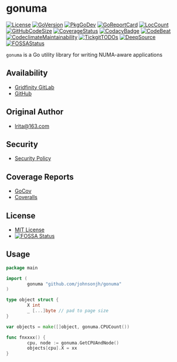 # gonuma

[![License](http://img.shields.io/badge/license-mit-blue.svg)](https://raw.githubusercontent.com/gridfinity/gonuma/master/LICENSE)
[![GoVersion](https://img.shields.io/github/go-mod/go-version/gridfinity/gonuma.svg)](https://github.com/gridfinity/gonuma/blob/master/go.mod)
[![PkgGoDev](https://pkg.go.dev/badge/github.com/gridfinity/gonuma)](https://pkg.go.dev/github.com/gridfinity/gonuma)
[![GoReportCard](https://goreportcard.com/badge/github.com/gridfinity/gonuma)](https://goreportcard.com/report/github.com/gridfinity/gonuma)
[![LocCount](https://img.shields.io/tokei/lines/github/gridfinity/gonuma.svg)](https://github.com/XAMPPRocky/tokei)
[![GitHubCodeSize](https://img.shields.io/github/languages/code-size/johnsonjh/gonuma.svg)](https://github.com/gridfinity/gonuma)
[![CoverageStatus](https://coveralls.io/repos/github/gridfinity/gonuma/badge.svg)](https://coveralls.io/github/gridfinity/gonuma)
[![CodacyBadge](https://api.codacy.com/project/badge/Grade/6a688d07faaa4e848f59ec49fdb663bc)](https://app.codacy.com/gh/gridfinity/gonuma?utm_source=github.com&utm_medium=referral&utm_content=gridfinity/gonuma&utm_campaign=Badge_Grade)
[![CodeBeat](https://codebeat.co/badges/041414ca-af27-40f2-a5d6-13afc4ce9c6b)](https://codebeat.co/projects/github-com-gridfinity-gonuma-master)
[![CodeclimateMaintainability](https://api.codeclimate.com/v1/badges/61db603e26c07e0e9ee4/maintainability)](https://codeclimate.com/github/gridfinity/gonuma/maintainability)
[![TickgitTODOs](https://img.shields.io/endpoint?url=https://api.tickgit.com/badge?repo=github.com/gridfinity/gonuma)](https://www.tickgit.com/browse?repo=github.com/gridfinity/gonuma)
[![DeepSource](https://deepsource.io/gh/gridfinity/gonuma.svg/?label=active+issues)](https://deepsource.io/gh/gridfinity/gonuma/?ref=repository-badge)
[![FOSSAStatus](https://app.fossa.com/api/projects/git%2Bgithub.com%2Fjohnsonjh%2Fgonuma.svg?type=shield)](https://app.fossa.com/projects/git%2Bgithub.com%gridfinity%2Fgonuma?ref=badge_shield)

`gonuma` is a Go utility library for writing NUMA-aware applications

## Availability

- [Gridfinity GitLab](https://gitlab.gridfinity.com/jeff/go-numa)
- [GitHub](https://github.com/gridfinity/gonuma)

## Original Author

- [lrita@163.com](https://github.com/lrita/numa)

## Security

- [Security Policy](https://github.com/gridfinity/gonuma/blob/master/SECURITY.md)

## Coverage Reports

- [GoCov](https://pktdist.gridfinity.com/coverage/gonuma/)
- [Coveralls](https://coveralls.io/github/johnsonjh/gonuma)

## License

- [MIT License](https://tldrlegal.com/license/mit-license)
- [![FOSSA Status](https://app.fossa.com/api/projects/git%2Bgithub.com%2Fgridfinity%2Fgonuma.svg?type=small)](https://app.fossa.com/projects/git%2Bgithub.com%2Fgridfinity%2Fgonuma?ref=badge_small)

## Usage

```go
package main

import (
        gonuma "github.com/johnsonjh/gonuma"
)

type object struct {
        X int
        _ [...]byte // pad to page size
}

var objects = make([]object, gonuma.CPUCount())

func fnxxxx() {
        cpu, node := gonuma.GetCPUAndNode()
        objects[cpu].X = xx
}
```

